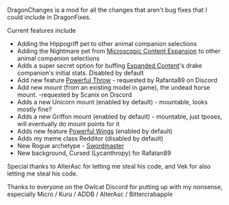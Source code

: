 DragonChanges is a mod for all the changes that aren't bug fixes that I could include in DragonFixes.

Current features include
* Adding the Hippogriff pet to other animal companion selections
* Adding the Nightmare pet from [Microscopic Content Expansion](https://www.nexusmods.com/pathfinderwrathoftherighteous/mods/506) to other animal companion selections
* Adds a super secret option for buffing [Expanded Content](https://www.nexusmods.com/pathfinderwrathoftherighteous/mods/377)'s drake companion's initial stats. Disabled by default
* Add new feature [Powerful Throw](https://www.d20pfsrd.com/magic/variant-magic-rules/akashic-magic/feats/powerful-throw-combat/) - requested by Rafanta89 on Discord
* Add new mount (from an existing model in game), the undead horse mount. -requested by Scanix on Discord
* Adds a new Unicorn mount (enabled by default) - mountable, looks mostly fine?
* Adds a new Griffon mount (enabled by default) - mountable, just tposes, will eventually do mount points for it
* Adds new feature [Powerful Wings](https://aonprd.com/FeatDisplay.aspx?ItemName=Powerful%20Wings) (enabled by default)
* Adds my meme class Redditor (disabled by default)
* New Rogue archetype - [Swordmaster](https://www.d20pfsrd.com/races/other-races/featured-races/arg-tengu/swordmaster-rogue-tengu/)
* New background, Cursed (Lycanthropy) for Rafatan89

Special thanks to AlterAsc for letting me steal his code, and Vek for also letting me steal his code. 

Thanks to everyone on the Owlcat Discord for putting up with my nonsense, especially Micro / Kuru / ADDB / AlterAsc / Bittercrabapple
